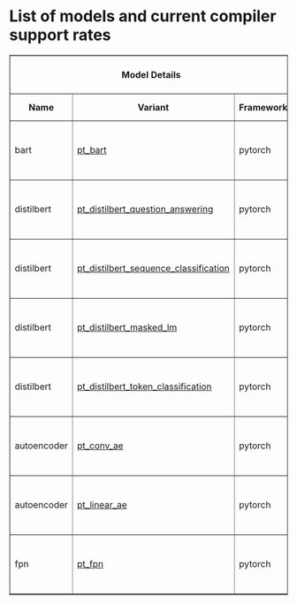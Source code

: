 <h1>List of models and current compiler support rates</h1>
<table border="1" class="dataframe">
  <thead>
    <tr>
      <th colspan="3" halign="left">Model Details</th>
      <th colspan="4" halign="left">Passing rate of unique ops for each component</th>
      <th>Last update(in GMT)</th>
    </tr>
    <tr>
      <th>Name</th>
      <th>Variant</th>
      <th>Framework</th>
      <th>Forge-Fe</th>
      <th>MLIR</th>
      <th>Metalium</th>
      <th>N/A</th>
      <th>Date & time</th>
    </tr>
  </thead>
  <tbody>
    <tr>
      <td>bart</td>
      <td><a href="./Models/bart/pt_bart.md">pt_bart</a></td>
      <td>pytorch</td>
      <td>88 %</td>
      <td>88 %</td>
      <td>78 %</td>
      <td>0 %</td>
      <td>Monday, 02 Dec 2024 11:46:48 AM</td>
    </tr>
    <tr>
      <td>distilbert</td>
      <td><a href="./Models/distilbert/pt_distilbert_question_answering.md">pt_distilbert_question_answering</a></td>
      <td>pytorch</td>
      <td>84 %</td>
      <td>84 %</td>
      <td>78 %</td>
      <td>4 %</td>
      <td>Monday, 02 Dec 2024 11:55:37 AM</td>
    </tr>
    <tr>
      <td>distilbert</td>
      <td><a href="./Models/distilbert/pt_distilbert_sequence_classification.md">pt_distilbert_sequence_classification</a></td>
      <td>pytorch</td>
      <td>89 %</td>
      <td>89 %</td>
      <td>84 %</td>
      <td>4 %</td>
      <td>Monday, 02 Dec 2024 12:04:23 PM</td>
    </tr>
    <tr>
      <td>distilbert</td>
      <td><a href="./Models/distilbert/pt_distilbert_masked_lm.md">pt_distilbert_masked_lm</a></td>
      <td>pytorch</td>
      <td>86 %</td>
      <td>86 %</td>
      <td>80 %</td>
      <td>4 %</td>
      <td>Monday, 02 Dec 2024 12:13:05 PM</td>
    </tr>
    <tr>
      <td>distilbert</td>
      <td><a href="./Models/distilbert/pt_distilbert_token_classification.md">pt_distilbert_token_classification</a></td>
      <td>pytorch</td>
      <td>87 %</td>
      <td>87 %</td>
      <td>82 %</td>
      <td>4 %</td>
      <td>Monday, 02 Dec 2024 12:21:11 PM</td>
    </tr>
    <tr>
      <td>autoencoder</td>
      <td><a href="./Models/autoencoder/pt_conv_ae.md">pt_conv_ae</a></td>
      <td>pytorch</td>
      <td>90 %</td>
      <td>64 %</td>
      <td>64 %</td>
      <td>0 %</td>
      <td>Monday, 02 Dec 2024 12:23:51 PM</td>
    </tr>
    <tr>
      <td>autoencoder</td>
      <td><a href="./Models/autoencoder/pt_linear_ae.md">pt_linear_ae</a></td>
      <td>pytorch</td>
      <td>100 %</td>
      <td>100 %</td>
      <td>100 %</td>
      <td>0 %</td>
      <td>Monday, 02 Dec 2024 12:27:25 PM</td>
    </tr>
    <tr>
      <td>fpn</td>
      <td><a href="./Models/fpn/pt_fpn.md">pt_fpn</a></td>
      <td>pytorch</td>
      <td>84 %</td>
      <td>79 %</td>
      <td>79 %</td>
      <td>0 %</td>
      <td>Monday, 02 Dec 2024 12:33:03 PM</td>
    </tr>
  </tbody>
</table>

